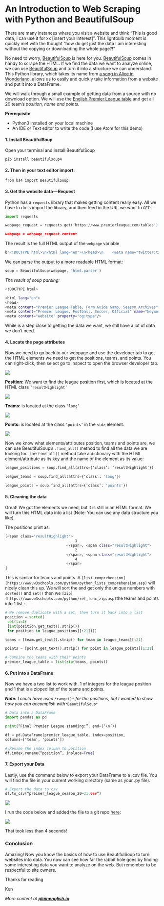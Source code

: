 # An Introduction to Web Scraping with Python and BeautifulSoup

There are many instances where you visit a website and think “This is good data, I can use it for xx \[insert your interest\]”. This lightbulb moment is quickly met with the thought “how do get just the data I am interesting without the copying or downloading the whole page?!”

No need to worry, [BeautifulSoup](https://www.crummy.com/software/BeautifulSoup/bs4/doc/) is here for you. [BeautifulSoup](https://www.crummy.com/software/BeautifulSoup/bs4/doc/) comes in handy to scrape the HTML. If we find the data we want to analyze online, we can use [BeautifulSoup](https://www.crummy.com/software/BeautifulSoup/bs4/doc/) and turn it into a structure we can understand. This Python library, which takes its name from [a song in Alice in Wonderland](https://www.youtube.com/watch?v=FWxFsJUlBbw), allows us to easily and quickly take information from a website and put it into a DataFrame.

We will walk through a small example of getting data from a source with no download option. We will use the [English Premier League table](https://www.premierleague.com/tables) and get all 20 team’s *position, name and points.*

**Prerequisite**

*   Python3 installed on your local machine
*   An IDE or Text editor to write the code (I use Atom for this demo)

#### 1. Install BeautifulSoup

Open your terminal and install BeautifulSoup

`pip install beautifulsoup4`

#### 2. Then in your text editor import:

`from bs4 import BeautifulSoup`

#### 3. Get the website data — Request

Python has a `requests` library that makes getting content really easy. All we have to do is import the library, and then feed in the URL we want to `GET`:

```py
import requests

webpage_request = requests.get(‘https://www.premierleague.com/tables')

webpage = webpage_request.content
```
The result is the full HTML output of the `webpage` variable


```sh
b'<!DOCTYPE html>\n<html lang="en">\n<head>\n    <meta name="twitter:title" content="Premier League Table, Form Guide & Season Archives"/>\n<meta name="keywords" content="Premier League, Football, Soccer, Official"/> .............
```
We can parse the output to a more readable HTML format:

```py
soup = BeautifulSoup(webpage, 'html.parser')
```

*The result of soup parsing:*
```sh
<!DOCTYPE html>

<html lang="en">  
<head>  
<meta content="Premier League Table, Form Guide &amp; Season Archives" name="twitter:title"/>  
<meta content="Premier League, Football, Soccer, Official" name="keywords"/>  
<meta content="website" property="og:type"/>
```

While is a step close to getting the data we want, we still have a lot of data we don’t need.

#### 4. Locate the page attributes

Now we need to go back to our webpage and use the developer tab to get the HTML elements we need to get the positions, teams, and points. You can right-click, then select go to inspect to open the browser developer tab.

![](https://cdn.hashnode.com/res/hashnode/image/upload/v1642597996552/8-W4ngNAI.gif)

**Position:** We want to find the league position first, which is located at the HTML class `‘resultHighlight’`

![](https://cdn.hashnode.com/res/hashnode/image/upload/v1642597998874/pGELSujcH.png)

**Teams:** is located at the class `‘long’`

![](https://cdn.hashnode.com/res/hashnode/image/upload/v1642598000432/KKs6LbCeQ.png)

**Points:** is located at the class `‘points’` in the `<td>` element.

![](https://cdn.hashnode.com/res/hashnode/image/upload/v1642598002494/3fdb3t8B5.png)

Now we know what elements/attributes position, teams and points are, we can use BeautifulSoup’s `.find_all()` method to find all the data we are looking for. The `find_all()` method take a dictionary with the HTML element/attribute as its key and the name of the element as its value:

```py
league_positions = soup.find_all(attrs={‘class’: ‘resultHighlight’})

league_teams = soup.find_all(attrs={‘class’: 'long'})

league_points = soup.find_all(attrs={‘class’: 'points'})
```
#### **5. Cleaning the data**

Great! We got the elements we need, but it is still in an HTML format. We will turn this HTML data into a list (Note: You can use any data structure you like).

The positions print as:

```sh
[<span class="resultHighlight">  
                                1  
                            </span>, <span class="resultHighlight">  
                                2  
                            </span>, <span class="resultHighlight">  
                                4  
                            </span>
]
```

This is similar for teams and points. A `[list comprehension](https://www.w3schools.com/python/python_lists_comprehension.asp)` will nicely clean this up. We will sort the and get only the unique numbers with `sorted()` and `set()` then we `[zip](https://www.w3schools.com/python/ref_func_zip.asp)`the teams and points into 1 list :
```py
# We remove duplicate with a set, then turn it back into a list
position = sorted(
 set(list(
 [int(position.get_text().strip())
 for position in league_positions][:21])))

teams = [team.get_text().strip() for team in league_teams][:21]

points = [point.get_text().strip() for point in league_points][1:21]

# Combine the teams with their points
premier_league_table = list(zip(teams, points))

```

#### **6. Put into a DataFrame**

Now we have a two list to work with. 1 of integers for the league position and 1 that is a zipped list of the teams and points.

***Note:*** *I could have used* `*range()*` *for the positions, but I wanted to show how you can accomplish with*`*BeautifulSoup*`

```py
# Data into a DataFrame
import pandas as pd

print(“Final Premier League standing:”, end=(‘\n’))

df = pd.DataFrame(premier_league_table, index=position,
columns=[‘team’, ‘points’])

# Rename the index column to position
df.index.rename(“position”, inplace=True)

```

#### **7. Export your Data**

Lastly, use the command below to export your DataFrame to a .csv file. You will find the file in your current working directory (same as your .py file).

```py
# Export the data to csv
df.to_csv(“preimer_league_season_20–21.csv”)
```
![](https://cdn.hashnode.com/res/hashnode/image/upload/v1642598004068/2Ub9pdHG0.png)

I run the code below and added the file to a git repo [here](https://github.com/ktreharrison/beautifulSoup-premier-league-scrape):

![](https://cdn.hashnode.com/res/hashnode/image/upload/v1642598006626/ajgvG4Hf5.gif)

That took less than 4 seconds!

### Conclusion

Amazing! Now you know the basics of how to use BeautifulSoup to turn websites into data. You now can see how far the rabbit hole goes by finding some interesting data you want to analyze on the web. But remember to be respectful to site owners.

Thanks for reading

Ken

*More content at* [***plainenglish.io***](http://plainenglish.io)